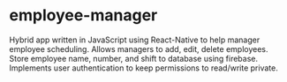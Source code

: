 # employee-manager
Hybrid app written in JavaScript using React-Native to help manager employee scheduling.
Allows managers to add, edit, delete employees.
Store employee name, number, and shift to database using firebase.
Implements user authentication to keep permissions to read/write private.
